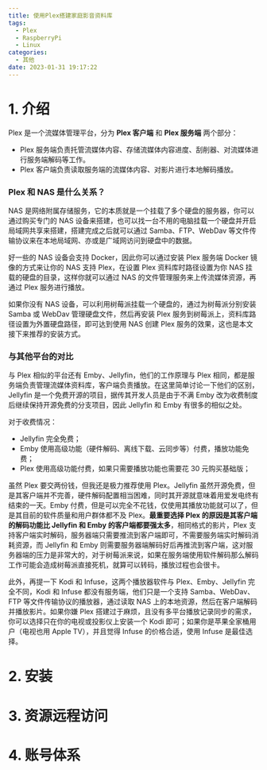 ```yaml
---
title: 使用Plex搭建家庭影音资料库
tags:
  - Plex
  - RaspberryPi
  - Linux
categories:
  - 其他
date: 2023-01-31 19:17:22
---
```


# 1. 介绍

Plex 是一个流媒体管理平台，分为 **Plex 客户端** 和 **Plex 服务端** 两个部分：
- Plex 服务端负责托管流媒体内容、存储流媒体内容进度、刮削器、对流媒体进行服务端解码等工作。
- Plex 客户端负责读取服务端的流媒体内容、对影片进行本地解码播放。

### Plex 和 NAS 是什么关系？

NAS 是网络附属存储服务，它的本质就是一个挂载了多个硬盘的服务器，你可以通过购买专门的 NAS 设备来搭建，也可以找一台不用的电脑挂载一个硬盘并开启局域网共享来搭建，搭建完成之后就可以通过 Samba、FTP、WebDav 等文件传输协议来在本地局域网、亦或是广域网访问到硬盘中的数据。

好一些的 NAS 设备会支持 Docker，因此你可以通过安装 Plex 服务端 Docker 镜像的方式来让你的 NAS 支持 Plex，在设置 Plex 资料库时路径设置为你 NAS 挂载的硬盘的目录，这样你就可以通过 NAS 的文件管理服务来上传流媒体资源，再通过 Plex 服务进行播放。

如果你没有 NAS 设备，可以利用树莓派挂载一个硬盘的，通过为树莓派分别安装 Samba 或 WebDav 管理硬盘文件，然后再安装 Plex 服务到树莓派上，资料库路径设置为外置硬盘路径，即可达到使用 NAS 创建 Plex 服务的效果，这也是本文接下来推荐的安装方式。

### 与其他平台的对比

与 Plex 相似的平台还有 Emby、Jellyfin，他们的工作原理与 Plex 相同，都是服务端负责管理流媒体资料库，客户端负责播放。在这里简单讨论一下他们的区别，Jellyfin 是一个免费开源的项目，据传其开发人员是由于不满 Emby 改为收费制度后继续保持开源免费的分支项目，因此 Jellyfin 和 Emby 有很多的相似之处。

对于收费情况：

- Jellyfin 完全免费；
- Emby 使用高级功能（硬件解码、离线下载、云同步等）付费，播放功能免费；
- Plex 使用高级功能付费，如果只需要播放功能也需要花 30 元购买基础版；

虽然 Plex 要交两份钱，但我还是极力推荐使用 Plex。Jellyfin 虽然开源免费，但是其客户端并不完善，硬件解码配置相当困难，同时其开源就意味着用爱发电终有结束的一天。Emby 付费，但是可以完全不花钱，仅使用其播放功能就可以了，但是其目前的软件质量和用户群体都不及 Plex。**最重要选择 Plex 的原因是其客户端的解码功能比 Jellyfin 和 Emby 的客户端都要强太多**，相同格式的影片，Plex 支持客户端实时解码，服务器端只需要推流到客户端即可，不需要服务端实时解码消耗资源，而 Jellyfin 和 Emby 则需要服务器端解码好后再推流到客户端，这对服务器端的压力是非常大的，对于树莓派来说，如果在服务端使用软件解码那么解码工作可能会造成树莓派直接死机，就算可以转码，播放过程也会很卡。

此外，再提一下 Kodi 和 Infuse，这两个播放器软件与 Plex、Emby、Jellyfin 完全不同，Kodi 和 Infuse 都没有服务端，他们只是一个支持 Samba、WebDav、FTP 等文件传输协议的播放器，通过读取 NAS 上的本地资源，然后在客户端解码并播放影片。如果你嫌 Plex 搭建过于麻烦，且没有多平台播放记录同步的需求，你可以选择只在你的电视或投影仪上安装一个 Kodi 即可；如果你是苹果全家桶用户（电视也用 Apple TV），并且觉得 Infuse 的价格合适，使用 Infuse 是最佳选择。

# 2. 安装

# 3. 资源远程访问

# 4. 账号体系